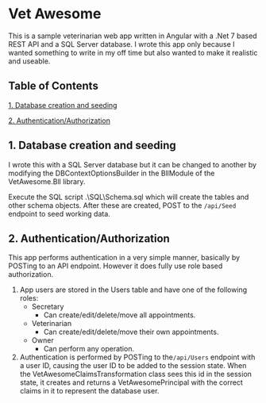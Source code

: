 # Vet Awesome
This is a sample veterinarian web app written in Angular with a .Net 7 based REST API and a SQL Server database. I wrote this app only because I wanted something to write in my off time but also wanted to make it realistic and useable.

## Table of Contents

[1. Database creation and seeding](#1-database-creation-and-seeding)

[2. Authentication/Authorization](#2-authentication/authoriation)



## 1. Database creation and seeding
I wrote this with a SQL Server database but it can be changed to another by modifying the DBContextOptionsBuilder in the BllModule of the VetAwesome.Bll library.

Execute the SQL script .\SQL\Schema.sql which will create the tables and other schema objects. After these are created, POST to the `/api/Seed` endpoint to seed working data.

## 2. Authentication/Authorization
This app performs authentication in a very simple manner, basically by POSTing to an API endpoint. However it does fully use role based authorization.

1. App users are stored in the Users table and have one of the following roles:
   - Secretary 
        * Can create/edit/delete/move all appointments.
   - Veterinarian
        * Can create/edit/delete/move their own appointments. 
   - Owner
        * Can perform any operation.
2. Authentication is performed by POSTing to the`/api/Users` endpoint with a user ID, causing the user ID to be added to the session state. When the VetAwesomeClaimsTransformation class sees this id in the session state, it creates and returns a VetAwesomePrincipal with the correct claims in it to represent the database user.

